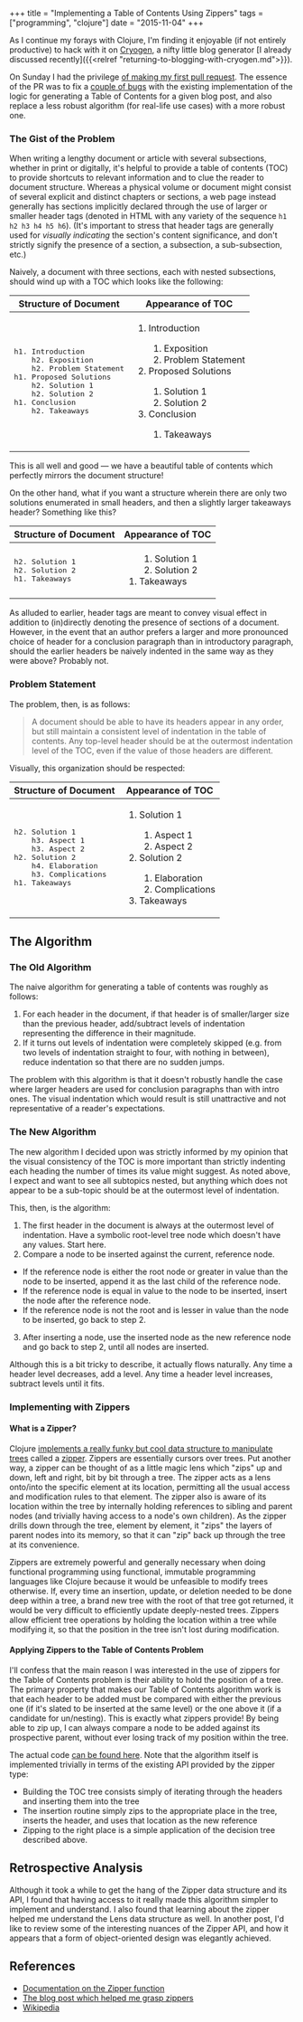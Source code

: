 +++
title = "Implementing a Table of Contents Using Zippers"
tags = ["programming", "clojure"]
date = "2015-11-04"
+++

As I continue my forays with Clojure, I'm finding it enjoyable (if not entirely
productive) to hack with it on 
[Cryogen](https://github.com/cryogen-project/cryogen), a nifty little
blog generator 
[I already discussed recently]({{<relref "returning-to-blogging-with-cryogen.md">}}).

On Sunday I had the privilege
[of making my first pull request](https://github.com/cryogen-project/cryogen-core/pull/51).
The essence of the PR was to fix a
[couple of bugs](https://github.com/cryogen-project/cryogen/issues/62)
with the existing implementation of the logic for generating a Table
of Contents for a given blog post, and also replace a less robust
algorithm (for real-life use cases) with a more robust one.

### The Gist of the Problem

When writing a lengthy document or article with several subsections,
whether in print or digitally,
it's helpful to provide a table of contents (TOC) to provide shortcuts to
relevant information and to clue the reader to document structure.
Whereas a physical volume or document might consist of several
explicit and distinct chapters or sections,
a web page instead generally has sections implicitly declared through
the use of larger or smaller header tags (denoted in HTML with
any variety of the sequence `h1 h2 h3 h4 h5 h6`). (It's important to
stress that header tags are generally used for *visually indicating*
the section's content significance, and don't strictly signify the
presence of a section, a subsection, a sub-subsection, etc.)

Naively, a document with three sections, each with nested subsections,
should wind up with a TOC which looks like the following:

<table class="table"><tr>
<thead><th>Structure of Document</th><th>Appearance of TOC</th></thead>
<td>
<pre>
h1. Introduction
    h2. Exposition
    h2. Problem Statement
h1. Proposed Solutions
    h2. Solution 1
    h2. Solution 2
h1. Conclusion
    h2. Takeaways
</pre>
</td>
<td>
<ol>
<li>Introduction</li>
<ol><li>Exposition</li><li>Problem Statement</li></ol>
<li>Proposed Solutions</li>
<ol><li>Solution 1</li><li>Solution 2</li></ol>
<li>Conclusion</li>
<ol><li>Takeaways</li></ol>
</ol>
</td>
</tr></table>

This is all well and good &mdash; we have a beautiful table of contents
which perfectly mirrors the document structure!

On the other hand, what if you want a structure wherein there are only
two solutions enumerated in small headers, and then a slightly larger
takeaways header? Something like this?


<table class="table"><tr>
<thead><th>Structure of Document</th><th>Appearance of TOC</th></thead>
<td>
<pre>
h2. Solution 1
h2. Solution 2
h1. Takeaways
</pre>
</td>
<td>
<ol>
<ol><li>Solution 1</li><li>Solution 2</li></ol>
<li>Takeaways</li>
</ol>
</td>
</tr></table>

As alluded to earlier, header tags are meant to convey visual effect
in addition to (in)directly denoting the presence of sections of a
document. However, in the event that an author prefers a larger
and more pronounced choice of header for a conclusion paragraph than
in introductory paragraph, should the earlier headers be naively indented
in the same way as they were above? Probably not.

### Problem Statement

The problem, then, is as follows:

> A document should be able to have its headers appear in any order, but still
  maintain a consistent level of indentation in the table of contents. Any
  top-level header should be at the outermost indentation level of the TOC,
  even if the value of those headers are different.

Visually, this organization should be respected:

<table class="table"><tr>
<thead><th>Structure of Document</th><th>Appearance of TOC</th></thead>
<td>
<pre>
h2. Solution 1
    h3. Aspect 1
    h3. Aspect 2
h2. Solution 2
    h4. Elaboration
    h3. Complications
h1. Takeaways
</pre>
</td>
<td>
<ol>
<li>Solution 1</li>
<ol><li>Aspect 1</li><li>Aspect 2</li></ol>
<li>Solution 2</li>
<ol><li>Elaboration</li><li>Complications</li></ol>
<li>Takeaways</li>
</ol>
</td>
</tr></table>

## The Algorithm

### The Old Algorithm

The naive algorithm for generating a table of contents was roughly as follows:

1. For each header in the document, if that header is of smaller/larger size
   than the previous header, add/subtract levels of indentation representing
   the difference in their magnitude.
2. If it turns out levels of indentation were completely skipped
   (e.g. from two levels of indentation straight to four, with nothing
   in between), reduce indentation so that there are no sudden jumps.

The problem with this algorithm is that it doesn't robustly handle the case
where larger headers are used for conclusion paragraphs than with intro ones.
The visual indentation which would result is still unattractive and not
representative of a reader's expectations.

### The New Algorithm

The new algorithm I decided upon was strictly informed by my opinion that the
visual consistency of the TOC is more important than strictly indenting
each heading the number of times its value might suggest. As noted above,
I expect and want to see all subtopics nested, but anything which does
not appear to be a sub-topic should be at the outermost level of indentation.

This, then, is the algorithm:

1. The first header in the document is always at the outermost level of
   indentation. Have a symbolic root-level tree node which doesn't have
   any values. Start here.
2. Compare a node to be inserted against the current, reference node.
  - If the reference node is either the root node or greater in value
    than the node to be inserted, append it as the last child of the
    reference node.
  - If the reference node is equal in value to the node to be inserted,
    insert the node after the reference node.
  - If the reference node is not the root and is lesser in value than the
    node to be inserted, go back to step 2.
3. After inserting a node, use the inserted node as the new reference node
   and go back to step 2, until all nodes are inserted.

Although this is a bit tricky to describe, it actually flows naturally.
Any time a header level decreases, add a level. Any time a header level
increases, subtract levels until it fits.

### Implementing with Zippers

#### What is a Zipper?

Clojure [implements a really funky but cool data structure to manipulate trees](https://clojuredocs.org/clojure.zip/zipper)
called a
[zipper](https://en.wikipedia.org/wiki/Zipper_%28data_structure%29).
Zippers are essentially cursors over trees. Put another way, a zipper
can be thought of as a little magic lens which "zips" up and down,
left and right, bit by bit through a tree. The zipper acts as a lens
onto/into the specific element at its location, permitting all the usual
access and modification rules to that element. The zipper also is aware
of its location within the tree by internally holding references to sibling
and parent nodes (and trivially having access to a node's own children).
As the zipper drills down through the tree, element by element, it "zips"
the layers of parent nodes into its memory, so that it can "zip" back up
through the tree at its convenience.

Zippers are extremely powerful and generally necessary when doing functional
programming using functional, immutable programming languages like Clojure
because it would be unfeasible to modify trees otherwise. If, every time
an insertion, update, or deletion needed to be done deep within a tree,
a brand new tree with the root of that tree got returned, it would be very
difficult to efficiently update deeply-nested trees. Zippers allow efficient
tree operations by holding the location within a tree while modifying it,
so that the position in the tree isn't lost during modification.

#### Applying Zippers to the Table of Contents Problem

I'll confess that the main reason I was interested in the use of zippers
for the Table of Contents problem is their ability to hold the position
of a tree. The primary property that makes our Table of Contents
algorithm work is that each header to be added must be compared with either
the previous one (if it's slated to be inserted at the same level) or the
one above it (if a candidate for un/nesting). This is exactly what zippers
provide! By being able to zip up, I can always compare a node to be added
against its prospective parent, without ever losing track of my position
within the tree.

The actual code [can be found here](https://github.com/cryogen-project/cryogen-core/blob/365df0e6806a432c82f9dd37d0f1eab8f4f7e16f/src/cryogen_core/toc.clj#L23-L61).
Note that the algorithm itself is implemented trivially in terms of the
existing API provided by the zipper type:

* Building the TOC tree consists simply of iterating through the headers and
  inserting them into the tree
* The insertion routine simply zips to the appropriate place in the tree,
  inserts the header, and uses that location as the new reference
* Zipping to the right place is a simple application of the decision tree
  described above.

## Retrospective Analysis

Although it took a while to get the hang of the Zipper data structure and its
API, I found that having access to it really made this algorithm simpler to
implement and understand. I also found that learning about the zipper helped
me understand the Lens data structure as well. In another post, I'd like to
review some of the interesting nuances of the Zipper API, and how it appears
that a form of object-oriented design was elegantly achieved.

## References

* [Documentation on the Zipper function](https://clojuredocs.org/clojure.zip/zipper)
* [The blog post which helped me grasp zippers](http://www.exampler.com/blog/2010/09/01/editing-trees-in-clojure-with-clojurezip)
* [Wikipedia](https://en.wikipedia.org/wiki/Zipper_%28data_structure%29)


